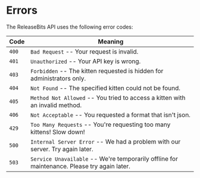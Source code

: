 # Errors

The ReleaseBits API uses the following error codes:

Code | Meaning
---------- | -------
`400` | `Bad Request` -- Your request is invalid.
`401` | `Unauthorized` -- Your API key is wrong.
`403` | `Forbidden` -- The kitten requested is hidden for administrators only.
`404` | `Not Found` -- The specified kitten could not be found.
`405` | `Method Not Allowed` -- You tried to access a kitten with an invalid method.
`406` | `Not Acceptable` -- You requested a format that isn't json.
`429` | `Too Many Requests` -- You're requesting too many kittens! Slow down!
`500` | `Internal Server Error` -- We had a problem with our server. Try again later.
`503` | `Service Unavailable` -- We're temporarily offline for maintenance. Please try again later.
